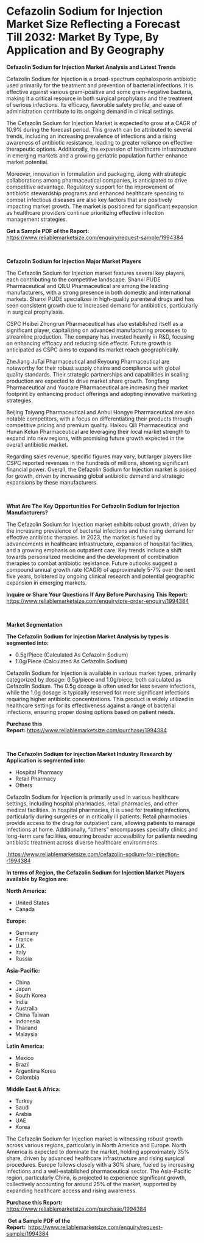 <p><h1>Cefazolin Sodium for Injection Market Size Reflecting a Forecast Till 2032: Market By Type, By Application and By Geography</h1></p><p><strong>Cefazolin Sodium for Injection Market Analysis and Latest Trends</strong></p>
<p><p>Cefazolin Sodium for Injection is a broad-spectrum cephalosporin antibiotic used primarily for the treatment and prevention of bacterial infections. It is effective against various gram-positive and some gram-negative bacteria, making it a critical resource in both surgical prophylaxis and the treatment of serious infections. Its efficacy, favorable safety profile, and ease of administration contribute to its ongoing demand in clinical settings.</p><p>The Cefazolin Sodium for Injection Market is expected to grow at a CAGR of 10.9% during the forecast period. This growth can be attributed to several trends, including an increasing prevalence of infections and a rising awareness of antibiotic resistance, leading to greater reliance on effective therapeutic options. Additionally, the expansion of healthcare infrastructure in emerging markets and a growing geriatric population further enhance market potential.</p><p>Moreover, innovation in formulation and packaging, along with strategic collaborations among pharmaceutical companies, is anticipated to drive competitive advantage. Regulatory support for the improvement of antibiotic stewardship programs and enhanced healthcare spending to combat infectious diseases are also key factors that are positively impacting market growth. The market is positioned for significant expansion as healthcare providers continue prioritizing effective infection management strategies.</p></p>
<p><strong>Get a Sample PDF of the Report:&nbsp;</strong> <a href="https://www.reliablemarketsize.com/enquiry/request-sample/1994384?utm_campaign=2478&utm_medium=2&utm_source=Github&utm_content=ia&utm_term=19042025&utm_id=cefazolin-sodium-for-injection">https://www.reliablemarketsize.com/enquiry/request-sample/1994384</a></p>
<p>&nbsp;</p>
<p><strong>Cefazolin Sodium for Injection Major Market Players</strong></p>
<p><p>The Cefazolin Sodium for Injection market features several key players, each contributing to the competitive landscape. Shanxi PUDE Pharmaceutical and QILU Pharmaceutical are among the leading manufacturers, with a strong presence in both domestic and international markets. Shanxi PUDE specializes in high-quality parenteral drugs and has seen consistent growth due to increased demand for antibiotics, particularly in surgical prophylaxis.</p><p>CSPC Heibei Zhongrun Pharmaceutical has also established itself as a significant player, capitalizing on advanced manufacturing processes to streamline production. The company has invested heavily in R&D, focusing on enhancing efficacy and reducing side effects. Future growth is anticipated as CSPC aims to expand its market reach geographically.</p><p>ZheJiang JuTai Pharmaceutical and Reyoung Pharmaceutical are noteworthy for their robust supply chains and compliance with global quality standards. Their strategic partnerships and capabilities in scaling production are expected to drive market share growth. Tongfang Pharmaceutical and Youcare Pharmaceutical are increasing their market footprint by enhancing product offerings and adopting innovative marketing strategies. </p><p>Beijing Taiyang Pharmaceutical and Anhui Hongye Pharmaceutical are also notable competitors, with a focus on differentiating their products through competitive pricing and premium quality. Haikou Qili Pharmaceutical and Hunan Kelun Pharmaceutical are leveraging their local market strength to expand into new regions, with promising future growth expected in the overall antibiotic market.</p><p>Regarding sales revenue, specific figures may vary, but larger players like CSPC reported revenues in the hundreds of millions, showing significant financial power. Overall, the Cefazolin Sodium for Injection market is poised for growth, driven by increasing global antibiotic demand and strategic expansions by these manufacturers.</p></p>
<p>&nbsp;</p>
<p><strong>What Are The Key Opportunities For Cefazolin Sodium for Injection Manufacturers?</strong></p>
<p><p>The Cefazolin Sodium for Injection market exhibits robust growth, driven by the increasing prevalence of bacterial infections and the rising demand for effective antibiotic therapies. In 2023, the market is fueled by advancements in healthcare infrastructure, expansion of hospital facilities, and a growing emphasis on outpatient care. Key trends include a shift towards personalized medicine and the development of combination therapies to combat antibiotic resistance. Future outlooks suggest a compound annual growth rate (CAGR) of approximately 5-7% over the next five years, bolstered by ongoing clinical research and potential geographic expansion in emerging markets.</p></p>
<p><strong>Inquire or Share Your Questions If Any Before Purchasing This Report:</strong> <a href="https://www.reliablemarketsize.com/enquiry/pre-order-enquiry/1994384?utm_campaign=2478&utm_medium=2&utm_source=Github&utm_content=ia&utm_term=19042025&utm_id=cefazolin-sodium-for-injection">https://www.reliablemarketsize.com/enquiry/pre-order-enquiry/1994384</a></p>
<p>&nbsp;</p>
<p><strong>Market Segmentation</strong></p>
<p><strong>The Cefazolin Sodium for Injection Market Analysis by types is segmented into:</strong></p>
<p><ul><li>0.5g/Piece (Calculated As Cefazolin Sodium)</li><li>1.0g/Piece (Calculated As Cefazolin Sodium)</li></ul></p>
<p><p>Cefazolin Sodium for Injection is available in various market types, primarily categorized by dosage: 0.5g/piece and 1.0g/piece, both calculated as Cefazolin Sodium. The 0.5g dosage is often used for less severe infections, while the 1.0g dosage is typically reserved for more significant infections requiring higher antibiotic concentrations. This product is widely utilized in healthcare settings for its effectiveness against a range of bacterial infections, ensuring proper dosing options based on patient needs.</p></p>
<p><strong>Purchase this Report:&nbsp;</strong><a href="https://www.reliablemarketsize.com/purchase/1994384?utm_campaign=2478&utm_medium=2&utm_source=Github&utm_content=ia&utm_term=19042025&utm_id=cefazolin-sodium-for-injection">https://www.reliablemarketsize.com/purchase/1994384</a></p>
<p>&nbsp;</p>
<p><strong>The Cefazolin Sodium for Injection Market Industry Research by Application is segmented into:</strong></p>
<p><ul><li>Hospital Pharmacy</li><li>Retail Pharmacy</li><li>Others</li></ul></p>
<p><p>Cefazolin Sodium for Injection is primarily used in various healthcare settings, including hospital pharmacies, retail pharmacies, and other medical facilities. In hospital pharmacies, it is used for treating infections, particularly during surgeries or in critically ill patients. Retail pharmacies provide access to the drug for outpatient care, allowing patients to manage infections at home. Additionally, “others” encompasses specialty clinics and long-term care facilities, ensuring broader accessibility for patients needing antibiotic treatment across diverse healthcare environments.</p></p>
<p><a href="https://www.reliablemarketsize.com/cefazolin-sodium-for-injection-r1994384?utm_campaign=2478&utm_medium=2&utm_source=Github&utm_content=ia&utm_term=19042025&utm_id=cefazolin-sodium-for-injection">&nbsp;https://www.reliablemarketsize.com/cefazolin-sodium-for-injection-r1994384</a></p>
<p><strong>In terms of Region, the Cefazolin Sodium for Injection Market Players available by Region are:</strong></p>
<p>
    <p> <strong> North America: </strong>
        <ul>
            <li>United States</li>
            <li>Canada</li>
        </ul>
        </p> 
    <p> <strong> Europe: </strong>
        <ul>
            <li>Germany</li>
            <li>France</li>
            <li>U.K.</li>
            <li>Italy</li>
            <li>Russia</li>
        </ul>
        </p> 
    <p> <strong> Asia-Pacific: </strong>
        <ul>
            <li>China</li>
            <li>Japan</li>
            <li>South Korea</li>
            <li>India</li>
            <li>Australia</li>
            <li>China Taiwan</li>
            <li>Indonesia</li>
            <li>Thailand</li>
            <li>Malaysia</li>
        </ul>
        </p> 
    <p> <strong> Latin America: </strong>
        <ul>
            <li>Mexico</li>
            <li>Brazil</li>
            <li>Argentina Korea</li>
            <li>Colombia</li>
        </ul>
        </p> 
    <p> <strong> Middle East & Africa: </strong>
        <ul>
            <li>Turkey</li>
            <li>Saudi</li>
            <li>Arabia</li>
            <li>UAE</li>
            <li>Korea</li>
        </ul>
    </p>
    </p>
<p><p>The Cefazolin Sodium for Injection market is witnessing robust growth across various regions, particularly in North America and Europe. North America is expected to dominate the market, holding approximately 35% share, driven by advanced healthcare infrastructure and rising surgical procedures. Europe follows closely with a 30% share, fueled by increasing infections and a well-established pharmaceutical sector. The Asia-Pacific region, particularly China, is projected to experience significant growth, collectively accounting for around 25% of the market, supported by expanding healthcare access and rising awareness.</p></p>
<p><strong>Purchase this Report: </strong><a href="https://www.reliablemarketsize.com/purchase/1994384?utm_campaign=2478&utm_medium=2&utm_source=Github&utm_content=ia&utm_term=19042025&utm_id=cefazolin-sodium-for-injection">https://www.reliablemarketsize.com/purchase/1994384</a></p>
<p>&nbsp;<strong>Get a Sample PDF of the Report:&nbsp;&nbsp;</strong><a href="https://www.reliablemarketsize.com/enquiry/request-sample/1994384?utm_campaign=2478&utm_medium=2&utm_source=Github&utm_content=ia&utm_term=19042025&utm_id=cefazolin-sodium-for-injection">https://www.reliablemarketsize.com/enquiry/request-sample/1994384</a></p>
<p><strong></strong></p>
<p><p></p><p></p><p></p></p>